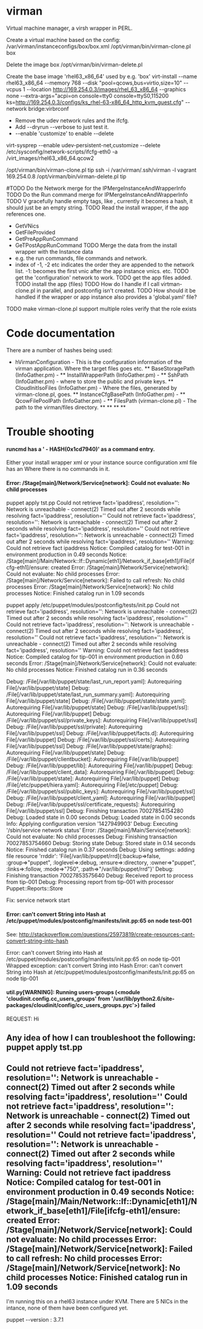 # virman
Virtual machine manager, a virsh wrapper in PERL.


Create a virtual machine based on the config:
  /var/virman/instanceconfigs/box/box.xml
/opt/virman/bin/virman-clone.pl box


Delete the image box
  /opt/virman/bin/virman-delete.pl 


Create the base image 'rhel63_x86_64' used by e.g. 'box'
virt-install --name rhel63_x86_64 --memory 768 --disk "pool=qcows,bus=virtio,size=10" --vcpus 1 --location http://169.254.0.3/images/rhel_63_x86_64 --graphics none --extra-args="acpi=on console=tty0 console=ttyS0,115200 ks=http://169.254.0.3/configs/ks_rhel-63-x86_64_http_kvm_guest.cfg" --network bridge:virbrconf

* Remove the udev network rules and the ifcfg.
*  Add --dryrun --verbose to just test it.
* --enable 'customize' to enable --delete

virt-sysprep  --enable udev-persistent-net,customize --delete /etc/sysconfig/network-scripts/ifcfg-eth0 -a /virt_images/rhel63_x86_64.qcow2 

/opt/virman/bin/virman-clone.pl  tip
ssh -i /var/virman/.ssh/virman -l vagrant 169.254.0.8
/opt/virman/bin/virman-delete.pl  tip

#TODO Do the Network merge for the IPMergeInstanceAndWrapperInfo
TODO Do the Run command merge for IPMergeInstanceAndWrapperInfo
TODO V gracefully handle empty tags, like <RunCommand></RunCommand>, currently it becomes a hash, it should just be an empty string.
TODO Read the install wrapper, if the app references one.
  - GetVNics
  - GetFileProvided
  - GetPreAppRunCommand
  - GeTPostAppRunCommand
TODO Merge the data from the install wrapper with the Instance data
  - e.g. the run commands, file commands and network.
  - index of -1, -2 etc indicates the order they are appended to the network list.
    -1: becomes the first vnic after the app instance vnics. etc.
TODO get the 'configuration' network to work.
TODO get the app files added.
TODO install the app (files)
TODO How do I handle if I call virtman-clone.pl in parallel, and postconfig isn't created.
TODO How should it be handled if the wrapper or app instance also provides a 'global.yaml' file?

TODO make virman-clone.pl support multiple roles
  verify that the role exists




# Code documentation

There are a number of hashes being used:
* hVirmanConfiguration - This is the configuration information of the virman application. Where the target files goes etc.
** BaseStoragePath (InfoGather.pm) - 
** InstallWrapperPath (InfoGather.pm) - 
** SshPath (InfoGather.pm) - where to store the public and private keys.
** CloudInitIsoFiles (InfoGather.pm) - Where the files, generated by virman-clone.pl, goes.
** InstanceCfgBasePath (InfoGather.pm) - 
** QcowFilePoolPath (InfoGather.pm) - 
** FilesPath (virman-clone.pl) - The path to the virman/files directory.
** 
** 
** 
** 


# Trouble shooting


#### runcmd has a '  - HASH(0x1cd7940)' as a command entry.

Either your install wrapper xml or your instance source configuration xml file has an <RunCommand></RundCommand>
Where there is no commands in it. 


#### Error: /Stage[main]/Network/Service[network]: Could not evaluate: No child processes

puppet apply tst.pp 
Could not retrieve fact='ipaddress', resolution='<anonymous>': Network is unreachable - connect(2)
Timed out after 2 seconds while resolving fact='ipaddress', resolution='<anonymous>'
Could not retrieve fact='ipaddress', resolution='<anonymous>': Network is unreachable - connect(2)
Timed out after 2 seconds while resolving fact='ipaddress', resolution='<anonymous>'
Could not retrieve fact='ipaddress', resolution='<anonymous>': Network is unreachable - connect(2)
Timed out after 2 seconds while resolving fact='ipaddress', resolution='<anonymous>'
Warning: Could not retrieve fact ipaddress
Notice: Compiled catalog for test-001 in environment production in 0.49 seconds
Notice: /Stage[main]/Main/Network::If::Dynamic[eth1]/Network_if_base[eth1]/File[ifcfg-eth1]/ensure: created
Error: /Stage[main]/Network/Service[network]: Could not evaluate: No child processes
Error: /Stage[main]/Network/Service[network]: Failed to call refresh: No child processes
Error: /Stage[main]/Network/Service[network]: No child processes
Notice: Finished catalog run in 1.09 seconds


puppet apply /etc/puppet/modules/postconfig/tests/init.pp 
Could not retrieve fact='ipaddress', resolution='<anonymous>': Network is unreachable - connect(2)
Timed out after 2 seconds while resolving fact='ipaddress', resolution='<anonymous>'
Could not retrieve fact='ipaddress', resolution='<anonymous>': Network is unreachable - connect(2)
Timed out after 2 seconds while resolving fact='ipaddress', resolution='<anonymous>'
Could not retrieve fact='ipaddress', resolution='<anonymous>': Network is unreachable - connect(2)
Timed out after 2 seconds while resolving fact='ipaddress', resolution='<anonymous>'
Warning: Could not retrieve fact ipaddress
Notice: Compiled catalog for tip-001 in environment production in 0.60 seconds
Error: /Stage[main]/Network/Service[network]: Could not evaluate: No child processes
Notice: Finished catalog run in 0.36 seconds


Debug: /File[/var/lib/puppet/state/last_run_report.yaml]: Autorequiring File[/var/lib/puppet/state]
Debug: /File[/var/lib/puppet/state/last_run_summary.yaml]: Autorequiring File[/var/lib/puppet/state]
Debug: /File[/var/lib/puppet/state/state.yaml]: Autorequiring File[/var/lib/puppet/state]
Debug: /File[/var/lib/puppet/ssl]: Autorequiring File[/var/lib/puppet]
Debug: /File[/var/lib/puppet/ssl/private_keys]: Autorequiring File[/var/lib/puppet/ssl]
Debug: /File[/var/lib/puppet/ssl/private]: Autorequiring File[/var/lib/puppet/ssl]
Debug: /File[/var/lib/puppet/facts.d]: Autorequiring File[/var/lib/puppet]
Debug: /File[/var/lib/puppet/ssl/certs]: Autorequiring File[/var/lib/puppet/ssl]
Debug: /File[/var/lib/puppet/state/graphs]: Autorequiring File[/var/lib/puppet/state]
Debug: /File[/var/lib/puppet/clientbucket]: Autorequiring File[/var/lib/puppet]
Debug: /File[/var/lib/puppet/lib]: Autorequiring File[/var/lib/puppet]
Debug: /File[/var/lib/puppet/client_data]: Autorequiring File[/var/lib/puppet]
Debug: /File[/var/lib/puppet/state]: Autorequiring File[/var/lib/puppet]
Debug: /File[/etc/puppet/hiera.yaml]: Autorequiring File[/etc/puppet]
Debug: /File[/var/lib/puppet/ssl/public_keys]: Autorequiring File[/var/lib/puppet/ssl]
Debug: /File[/var/lib/puppet/client_yaml]: Autorequiring File[/var/lib/puppet]
Debug: /File[/var/lib/puppet/ssl/certificate_requests]: Autorequiring File[/var/lib/puppet/ssl]
Debug: Finishing transaction 70027854154280
Debug: Loaded state in 0.00 seconds
Debug: Loaded state in 0.00 seconds
Info: Applying configuration version '1427949903'
Debug: Executing '/sbin/service network status'
Error: /Stage[main]/Main/Service[network]: Could not evaluate: No child processes
Debug: Finishing transaction 70027853754660
Debug: Storing state
Debug: Stored state in 0.14 seconds
Notice: Finished catalog run in 0.37 seconds
Debug: Using settings: adding file resource 'rrddir': 'File[/var/lib/puppet/rrd]{:backup=>false, :group=>"puppet", :loglevel=>:debug, :ensure=>:directory, :owner=>"puppet", :links=>:follow, :mode=>"750", :path=>"/var/lib/puppet/rrd"}'
Debug: Finishing transaction 70027853575640
Debug: Received report to process from tip-001
Debug: Processing report from tip-001 with processor Puppet::Reports::Store

Fix:
service network start


#### Error: can't convert String into Hash at /etc/puppet/modules/postconfig/manifests/init.pp:65 on node test-001
See: http://stackoverflow.com/questions/25973819/create-resources-cant-convert-string-into-hash

Error: can't convert String into Hash at /etc/puppet/modules/postconfig/manifests/init.pp:65 on node tip-001
Wrapped exception:
can't convert String into Hash
Error: can't convert String into Hash at /etc/puppet/modules/postconfig/manifests/init.pp:65 on node tip-001



#### util.py[WARNING]: Running users-groups (<module 'cloudinit.config.cc_users_groups' from '/usr/lib/python2.6/site-packages/cloudinit/config/cc_users_groups.pyc'>) failed


REQUEST: 
Hi

Any idea of how I can troubleshoot the following:
puppet apply tst.pp 
---
Could not retrieve fact='ipaddress', resolution='<anonymous>': Network is unreachable - connect(2)
Timed out after 2 seconds while resolving fact='ipaddress', resolution='<anonymous>'
Could not retrieve fact='ipaddress', resolution='<anonymous>': Network is unreachable - connect(2)
Timed out after 2 seconds while resolving fact='ipaddress', resolution='<anonymous>'
Could not retrieve fact='ipaddress', resolution='<anonymous>': Network is unreachable - connect(2)
Timed out after 2 seconds while resolving fact='ipaddress', resolution='<anonymous>'
Warning: Could not retrieve fact ipaddress
Notice: Compiled catalog for test-001 in environment production in 0.49 seconds
Notice: /Stage[main]/Main/Network::If::Dynamic[eth1]/Network_if_base[eth1]/File[ifcfg-eth1]/ensure: created
Error: /Stage[main]/Network/Service[network]: Could not evaluate: No child processes
Error: /Stage[main]/Network/Service[network]: Failed to call refresh: No child processes
Error: /Stage[main]/Network/Service[network]: No child processes
Notice: Finished catalog run in 1.09 seconds
---

I'm running this on a rhel63 instance under KVM.
There are 5 NICs in the intance, none of them have been configured yet.

puppet --version : 3.7.1

